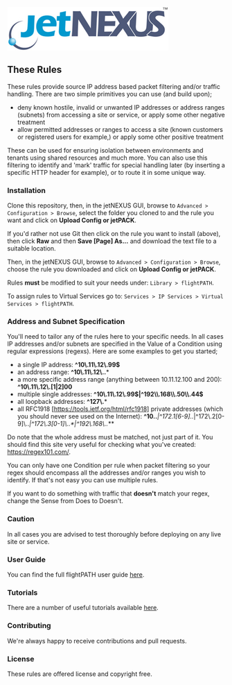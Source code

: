![jetNEXUS Logo](/jetnexus.jpg)

## These Rules

These rules provide source IP address based packet filtering and/or traffic handling. There are two simple primitives you can use (and build upon);

- deny known hostile, invalid or unwanted IP addresses or address ranges (subnets) from accessing a site or service, or apply some other negative treatment
- allow permitted addresses or ranges to access a site (known customers or registered users for example,) or apply some other positive treatment

These can be used for ensuring isolation between environments and tenants using shared resources and much more. You can also use this filtering to identify and 'mark' traffic for special handling later (by inserting a specific HTTP header for example), or to route it in some unique way.

### Installation

Clone this repository, then, in the jetNEXUS GUI, browse to `Advanced > Configuration > Browse`, select the folder you cloned to and the rule you want and click on **Upload Config or jetPACK**. 

If you'd rather not use Git then click on the rule you want to install (above), then click **Raw** and then **Save [Page] As...** and download the text file to a suitable location. 

Then, in the jetNEXUS GUI, browse to `Advanced > Configuration > Browse`, choose the rule you downloaded and click on **Upload Config or jetPACK**.

Rules **must** be modified to suit your needs under: `Library > flightPATH`.

To assign rules to Virtual Services go to: `Services > IP Services > Virtual Services > flightPATH`.

### Address and Subnet Specification

You'll need to tailor any of the rules here to your specific needs. In all cases IP addresses and/or subnets are specified in the Value of a Condition using regular expressions (regexs). Here are some examples to get you started;

- a single IP address: **^10\\.11\\.12\\.99$**
- an address range: **^10\\.11\\.12\\..***
- a more specific address range (anything between 10.11.12.100 and 200): **^10\\.11\\.12\\.[1|2]00**
- multiple single addresses: **^10\\.11\\.12\\.99$|^192\\.168\\.50\\.44$**
- all loopback addresses: **^127\\.***
- all RFC1918 [https://tools.ietf.org/html/rfc1918] private addresses (which you should never see used on the Internet): **^10\..***|^172\.1[6-9]\..*|^172\\.2[0-9]\\..*|^172\\.3[0-1]\\..\*|^192\\.168\\..***

Do note that the whole address must be matched, not just part of it. You should find this site very useful for checking what you've created: https://regex101.com/.

You can only have one Condition per rule when packet filtering so your regex should encompass all the addresses and/or ranges you wish to identify. If that's not easy you can use multiple rules.

If you want to do something with traffic that **doesn't** match your regex, change the Sense from Does to Doesn't.

### Caution

In all cases you are advised to test thoroughly before deploying on any live site or service.

### User Guide

You can find the full flightPATH user guide [here](http://www.jetnexus.com/usercentral/4-1-4/flightpath.html).

### Tutorials

There are a number of useful tutorials available [here](http://www.jetnexus.com/load-balancer/resources/flightpath-tutorials/).

### Contributing

We're always happy to receive contributions and pull requests.

### License

These rules are offered license and copyright free.
